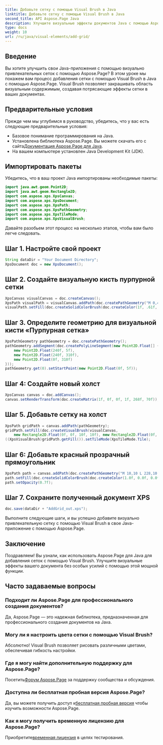 ```yaml
---
title: Добавьте сетку с помощью Visual Brush в Java
linktitle: Добавьте сетку с помощью Visual Brush в Java
second_title: API Aspose.Page Java
description: Улучшите визуальные эффекты документов Java с помощью Aspose.Page! Научитесь добавлять сетки с помощью Visual Brush шаг за шагом. Повысьте привлекательность вашего приложения без особых усилий.
type: docs
weight: 10
url: /ru/java/visual-elements/add-grid/
---
```

## Введение
Вы хотите улучшить свои Java-приложения с помощью визуально привлекательных сеток с помощью Aspose.Page? В этом уроке мы покажем вам процесс добавления сетки с помощью Visual Brush в Java с помощью Aspose.Page. Visual Brush позволяет закрашивать область визуальным содержимым, создавая потрясающие эффекты сетки в ваших документах.
## Предварительные условия
Прежде чем мы углубимся в руководство, убедитесь, что у вас есть следующие предварительные условия:
- Базовое понимание программирования на Java.
-  Установлена библиотека Aspose.Page. Вы можете скачать его с сайта[Документация Aspose.Page для Java](https://reference.aspose.com/page/java/).
- На вашем компьютере установлен Java Development Kit (JDK).
## Импортировать пакеты
Убедитесь, что в ваш проект Java импортированы необходимые пакеты:
```java
import java.awt.geom.Point2D;
import java.awt.geom.Rectangle2D;
import com.aspose.xps.XpsCanvas;
import com.aspose.xps.XpsDocument;
import com.aspose.xps.XpsPath;
import com.aspose.xps.XpsPathGeometry;
import com.aspose.xps.XpsTileMode;
import com.aspose.xps.XpsVisualBrush;
```
Давайте разобьем этот процесс на несколько этапов, чтобы вам было легче следовать.
## Шаг 1. Настройте свой проект
```java
String dataDir = "Your Document Directory";
XpsDocument doc = new XpsDocument();
```
## Шаг 2. Создайте визуальную кисть пурпурной сетки
```java
XpsCanvas visualCanvas = doc.createCanvas();
XpsPath visualPath = visualCanvas.addPath(doc.createPathGeometry("M 0,4 L 4,4 4,0 6,0 6,4 10,4 10,6 6,6 6,10 4,10 4,6 0,6 Z"));
visualPath.setFill(doc.createSolidColorBrush(doc.createColor(1f, .61f, 0.1f, 0.61f)));
```
## Шаг 3. Определите геометрию для визуальной кисти «Пурпурная сетка»
```java
XpsPathGeometry pathGeometry = doc.createPathGeometry();
pathGeometry.addSegment(doc.createPolyLineSegment(new Point2D.Float[] {
    new Point2D.Float(240f, 5f),
    new Point2D.Float(240f, 310f),
    new Point2D.Float(0f, 310f)
}));
pathGeometry.get(0).setStartPoint(new Point2D.Float(0f, 5f));
```
## Шаг 4: Создайте новый холст
```java
XpsCanvas canvas = doc.addCanvas();
canvas.setRenderTransform(doc.createMatrix(1f, 0f, 0f, 1f, 268f, 70f));
```
## Шаг 5. Добавьте сетку на холст
```java
XpsPath gridPath = canvas.addPath(pathGeometry);
gridPath.setFill(doc.createVisualBrush(visualCanvas,
    new Rectangle2D.Float(0f, 0f, 10f, 10f), new Rectangle2D.Float(0f, 0f, 10f, 10f)));
((XpsVisualBrush)gridPath.getFill()).setTileMode(XpsTileMode.Tile);
```
## Шаг 6: Добавьте красный прозрачный прямоугольник
```java
XpsPath path = canvas.addPath(doc.createPathGeometry("M 10,10 L 228,10 228,100 10,100"));
path.setFill(doc.createSolidColorBrush(doc.createColor(1.0f, 0.0f, 0.0f)));
path.setOpacity(0.7f);
```
## Шаг 7. Сохраните полученный документ XPS
```java
doc.save(dataDir + "AddGrid_out.xps");
```
Выполните следующие шаги, и вы успешно добавите визуально привлекательную сетку с помощью Visual Brush в свое Java-приложение с помощью Aspose.Page.
## Заключение
Поздравляем! Вы узнали, как использовать Aspose.Page для Java для добавления сеток с помощью Visual Brush. Улучшите визуальные эффекты вашего документа без особых усилий с помощью этой мощной функции.
## Часто задаваемые вопросы
### Подходит ли Aspose.Page для профессионального создания документов?
Да, Aspose.Page — это надежная библиотека, предназначенная для профессионального создания документов на Java.
### Могу ли я настроить цвета сетки с помощью Visual Brush?
Абсолютно! Visual Brush позволяет рисовать различными цветами, обеспечивая гибкость настройки.
### Где я могу найти дополнительную поддержку для Aspose.Page?
 Посетить[Форум Aspose.Page](https://forum.aspose.com/c/page/39) за поддержку сообщества и обсуждения.
### Доступна ли бесплатная пробная версия Aspose.Page?
 Да, вы можете получить доступ к[бесплатная пробная версия](https://releases.aspose.com/) чтобы изучить возможности Aspose.Page.
### Как я могу получить временную лицензию для Aspose.Page?
 Приобретите[временная лицензия](https://purchase.aspose.com/temporary-license/) в целях тестирования.